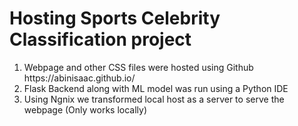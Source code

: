 <h1><b>Hosting Sports Celebrity Classification project </b></h1>
<ol><li>Webpage and other CSS files were hosted using Github    https://abinisaac.github.io/</li>
<li>Flask Backend along with ML model was run using a Python IDE </li>
<li>Using Ngnix we transformed local host as a server to serve the webpage (Only works locally)</li></ol>
